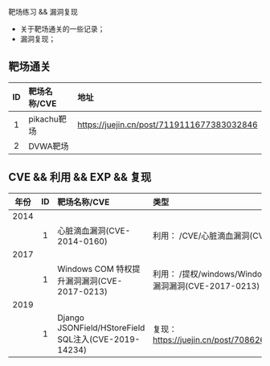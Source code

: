 靶场练习 && 漏洞复现
- 关于靶场通关的一些记录；
- 漏洞复现；
## 靶场通关
| ID         | 靶场名称/CVE       |   地址                                     | 
|:----------:|:-------------     |:-------------------                       |
| 1          |  pikachu靶场      |https://juejin.cn/post/7119111677383032846  |
| 2          |  DVWA靶场      |    |




## CVE && 利用 && EXP && 复现
| 年份        | ID        | 靶场名称/CVE|   类型  | 
|:----------:|:----------:|:------------- |:------------------- |
|     2014      |           |       |            |
|           |     1      |  心脏滴血漏洞(CVE-2014-0160)     |        利用： /CVE/心脏滴血漏洞(CVE-2014-0160)   |
|     2017      |           |       |            |
|           |     1      |  Windows COM 特权提升漏洞漏洞(CVE-2017-0213)     |        利用： /提权/windows/Windows COM 特权提升漏洞漏洞(CVE-2017-0213)   |
|     2019      |           |       |            |
|           |     1      |  Django JSONField/HStoreField SQL注入(CVE-2019-14234)     |         复现：https://juejin.cn/post/7086263713908391944  |

